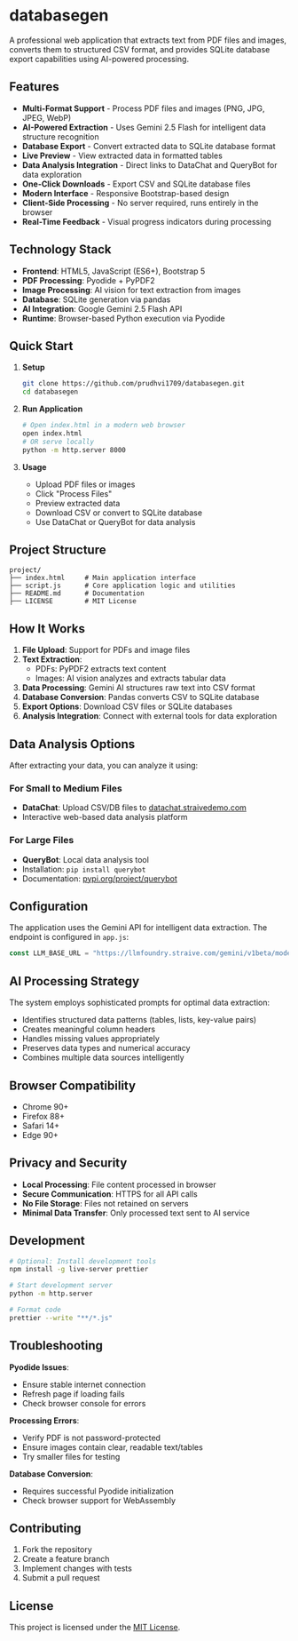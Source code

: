 # databasegen

A professional web application that extracts text from PDF files and images, converts them to structured CSV format, and provides SQLite database export capabilities using AI-powered processing.

## Features

- **Multi-Format Support** - Process PDF files and images (PNG, JPG, JPEG, WebP)
- **AI-Powered Extraction** - Uses Gemini 2.5 Flash for intelligent data structure recognition
- **Database Export** - Convert extracted data to SQLite database format
- **Live Preview** - View extracted data in formatted tables
- **Data Analysis Integration** - Direct links to DataChat and QueryBot for data exploration
- **One-Click Downloads** - Export CSV and SQLite database files
- **Modern Interface** - Responsive Bootstrap-based design
- **Client-Side Processing** - No server required, runs entirely in the browser
- **Real-Time Feedback** - Visual progress indicators during processing

## Technology Stack

- **Frontend**: HTML5, JavaScript (ES6+), Bootstrap 5
- **PDF Processing**: Pyodide + PyPDF2
- **Image Processing**: AI vision for text extraction from images
- **Database**: SQLite generation via pandas
- **AI Integration**: Google Gemini 2.5 Flash API
- **Runtime**: Browser-based Python execution via Pyodide

## Quick Start

1. **Setup**
   ```bash
   git clone https://github.com/prudhvi1709/databasegen.git
   cd databasegen
   ```

2. **Run Application**
   ```bash
   # Open index.html in a modern web browser
   open index.html
   # OR serve locally
   python -m http.server 8000
   ```

3. **Usage**
   - Upload PDF files or images
   - Click "Process Files"
   - Preview extracted data
   - Download CSV or convert to SQLite database
   - Use DataChat or QueryBot for data analysis

## Project Structure

```
project/
├── index.html     # Main application interface
├── script.js      # Core application logic and utilities
├── README.md      # Documentation
├── LICENSE        # MIT License
```

## How It Works

1. **File Upload**: Support for PDFs and image files
2. **Text Extraction**: 
   - PDFs: PyPDF2 extracts text content
   - Images: AI vision analyzes and extracts tabular data
3. **Data Processing**: Gemini AI structures raw text into CSV format
4. **Database Conversion**: Pandas converts CSV to SQLite database
5. **Export Options**: Download CSV files or SQLite databases
6. **Analysis Integration**: Connect with external tools for data exploration

## Data Analysis Options

After extracting your data, you can analyze it using:

### For Small to Medium Files
- **DataChat**: Upload CSV/DB files to [datachat.straivedemo.com](https://datachat.straivedemo.com)
- Interactive web-based data analysis platform

### For Large Files
- **QueryBot**: Local data analysis tool
- Installation: `pip install querybot`
- Documentation: [pypi.org/project/querybot](https://pypi.org/project/querybot/)

## Configuration

The application uses the Gemini API for intelligent data extraction. The endpoint is configured in `app.js`:

```javascript
const LLM_BASE_URL = "https://llmfoundry.straive.com/gemini/v1beta/models/gemini-2.5-flash:generateContent";
```

## AI Processing Strategy

The system employs sophisticated prompts for optimal data extraction:

- Identifies structured data patterns (tables, lists, key-value pairs)
- Creates meaningful column headers
- Handles missing values appropriately
- Preserves data types and numerical accuracy
- Combines multiple data sources intelligently

## Browser Compatibility

- Chrome 90+
- Firefox 88+
- Safari 14+
- Edge 90+

## Privacy and Security

- **Local Processing**: File content processed in browser
- **Secure Communication**: HTTPS for all API calls
- **No File Storage**: Files not retained on servers
- **Minimal Data Transfer**: Only processed text sent to AI service

## Development

```bash
# Optional: Install development tools
npm install -g live-server prettier

# Start development server
python -m http.server

# Format code
prettier --write "**/*.js"
```

## Troubleshooting

**Pyodide Issues**:
- Ensure stable internet connection
- Refresh page if loading fails
- Check browser console for errors

**Processing Errors**:
- Verify PDF is not password-protected
- Ensure images contain clear, readable text/tables
- Try smaller files for testing

**Database Conversion**:
- Requires successful Pyodide initialization
- Check browser support for WebAssembly

## Contributing

1. Fork the repository
2. Create a feature branch
3. Implement changes with tests
4. Submit a pull request

## License

This project is licensed under the [MIT License](LICENSE).
